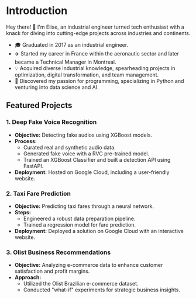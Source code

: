 # Introduction

Hey there! 👋 I'm Elise, an industrial engineer turned tech enthusiast with a knack for diving into cutting-edge projects across industries and continents.

- 🎓 Graduated in 2017 as an industrial engineer.
- ✈️ Started my career in France within the aeronautic sector and later became a Technical Manager in Montreal.
- 💡 Acquired diverse industrial knowledge, spearheading projects in optimization, digital transformation, and team management.
- 🐍 Discovered my passion for programming, specializing in Python and venturing into data science and AI.

## Featured Projects

### 1. Deep Fake Voice Recognition

- **Objective:** Detecting fake audios using XGBoost models.
- **Process:**
  - Curated real and synthetic audio data.
  - Generated fake voice with a RVC pre-trained model.
  - Trained an XGBoost Classifier and built a detection API using FastAPI.
- **Deployment:** Hosted on Google Cloud, including a user-friendly website.

### 2. Taxi Fare Prediction

- **Objective:** Predicting taxi fares through a neural network.
- **Steps:**
  - Engineered a robust data preparation pipeline.
  - Trained a regression model for fare prediction.
- **Deployment:** Deployed a solution on Google Cloud with an interactive website.

### 3. Olist Business Recommendations

- **Objective:** Analyzing e-commerce data to enhance customer satisfaction and profit margins.
- **Approach:**
  - Utilized the Olist Brazilian e-commerce dataset.
  - Conducted "what-if" experiments for strategic business insights.

